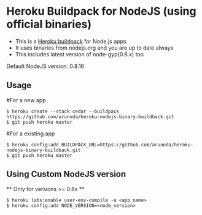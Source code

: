 Heroku Buildpack for NodeJS (using official binaries)
=====================================================

* This is a [Heroku buildpack](http://devcenter.heroku.com/articles/buildpacks) for Node.js apps.
* It uses binaries from nodejs.org and you are up to date always
* This includes latest version of node-gyp(0.8.x) too 

Default NodeJS version: 0.8.16

Usage
-----

#For a new app

    $ heroku create --stack cedar --buildpack https://github.com/arunoda/heroku-nodejs-binary-buildback.git
    $ git push heroku master

#For a existing app

    $ heroku config:add BUILDPACK_URL=https://github.com/arunoda/heroku-nodejs-binary-buildback.git
    $ git push heroku master

Using Custom NodeJS version
---------------------------

** Only for versions >= 0.8x **

    $ heroku labs:enable user-env-compile -a <app_name>
    $ heroku config:add NODE_VERSION=<node_version>